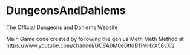 # DungeonsAndDahlems
The Official Dungeons and Dahlems Website

Main Game code created by following the genius Meth Meth Method at https://www.youtube.com/channel/UC8A0M0eDttdB11MHxX58vXQ
